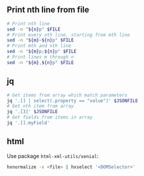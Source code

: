 ## Print nth line from file

```bash
# Print nth line
sed -n "${n}p" $FILE
# Print every nth line, starting from mth line
sed -n "${m}~${n}p" $FILE
# Print mth and nth line
sed -n "${m}p;${n}p" $FILE
# Print lines m through n
sed -n "${m},${n}p" $FILE
```

## jq

```bash
# Get items from array which match parameters
jq '.[] | select(.property == "value")' $JSONFILE
# Get nth item from array
jq '.[3]' $JSONFILE
# Get fields from items in array
jq '.[].myField'
```
<!--stackedit_data:
eyJoaXN0b3J5IjpbLTY4Nzc1MDc4OCwxMjMxMjQwNTM2LDkzOT
E4MTA2XX0=
-->

## html

Use package `html-xml-utils/xenial`:

```bash
hxnormalize -x <file> | hxselect '<DOMSelector>'
```
<!--stackedit_data:
eyJoaXN0b3J5IjpbMjA0Mzg3ODc4XX0=
-->